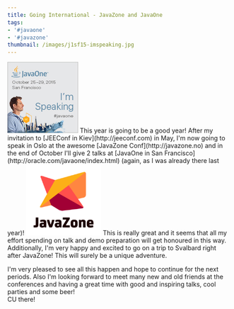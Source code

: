 ```yaml
---
title: Going International - JavaZone and JavaOne
tags:
- '#javaone'
- '#javazone'
thumbnail: /images/j1sf15-imspeaking.jpg
---
```


<img src="/images/j1sf15-imspeaking.jpg" class="postimg"/>
This year is going to be a good year! After my invitation to [JEEConf in Kiev](http://jeeconf.com) in May, I'm now going to speak in Oslo at the awesome [JavaZone Conf](http://javazone.no) and in the end of October I'll give 2 talks at [JavaOne in San Francisco](http://oracle.com/javaone/index.html) (again, as I was already there last year)!

<img src="/images/logo_javazone.png" class="postimg_left" style="width: 170px;"/>
This is really great and it seems that all my effort spending on talk and demo preparation will get honoured in this way. Additionally, I'm very happy and excited to go on a trip to Svalbard right after JavaZone! This will surely be a unique adventure.

I'm very pleased to see all this happen and hope to continue for the next periods. Also I'm looking forward to meet many new and old friends at the conferences and having a great time with good and inspiring talks, cool parties and some beer!  
CU there!
